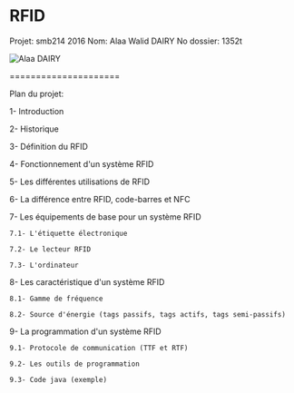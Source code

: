 # RFID
Projet: smb214 2016
Nom: Alaa Walid DAIRY
No dossier: 1352t

![Alaa DAIRY](https://avatars3.githubusercontent.com/u/9880387?v=3&s=460 "Alaa Walid DAIRY")

=====================

Plan du projet:

1- Introduction

2- Historique 

3- Définition du RFID

4- Fonctionnement d'un système RFID 

5- Les différentes utilisations de RFID

6- La différence entre RFID, code-barres et NFC

7- Les équipements de base pour un système RFID 

	7.1- L'étiquette électronique
	
	7.2- Le lecteur RFID
	
	7.3- L'ordinateur

8- Les caractéristique d'un système RFID

	8.1- Gamme de fréquence 
	
	8.2- Source d'énergie (tags passifs, tags actifs, tags semi-passifs)
	
9- La programmation d'un système RFID

	9.1- Protocole de communication (TTF et RTF)
	
	9.2- Les outils de programmation
	
	9.3- Code java (exemple)

